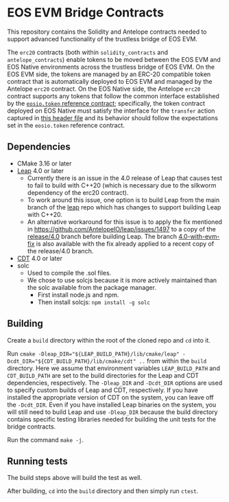# EOS EVM Bridge Contracts

This repository contains the Solidity and Antelope contracts needed to support advanced functionality of the trustless bridge of EOS EVM.

The `erc20` contracts (both within `solidity_contracts` and `antelope_contracts`) enable tokens to be moved between the EOS EVM and EOS Native environments across the trustless bridge of EOS EVM. On the EOS EVM side, the tokens are managed by an ERC-20 compatible token contract that is automatically deployed to EOS EVM and managed by the Antelope `erc20` contract. On the EOS Native side, the Antelope `erc20` contract supports any tokens that follow the common interface established by the [`eosio.token` reference contract](https://github.com/AntelopeIO/reference-contracts/tree/main/contracts/eosio.token); specifically, the token contract deployed on EOS Native must satisfy the interface for the `transfer` action captured in [this header file](antelope_contracts/contracts/erc20/include/erc20/eosio.token.hpp) and its behavior should follow the expectations set in the `eosio.token` reference contract.
## Dependencies

- CMake 3.16 or later
- [Leap](https://github.com/AntelopeIO/leap) 4.0 or later
  + Currently there is an issue in the 4.0 release of Leap that causes test to fail to build with C++20 (which is necessary due to the silkworm dependency of the erc20 contract).
  + To work around this issue, one option is to build Leap from the main branch of the [leap](https://github.com/AntelopeIO/leap) repo which has changes to support building Leap with C++20.
  + An alternative workaround for this issue is to apply the fix mentioned in https://github.com/AntelopeIO/leap/issues/1497 to a copy of the [release/4.0](https://github.com/AntelopeIO/leap/tree/release/4.0) branch before building Leap. The branch [4.0-with-evm-fix](https://github.com/AntelopeIO/leap/tree/4.0-with-evm-fix) is also available with the fix already applied to a recent copy of the release/4.0 branch. 
- [CDT](https://github.com/AntelopeIO/cdt) 4.0 or later
- solc
  + Used to compile the .sol files. 
  + We chose to use solcjs because it is more actively maintained than the solc available from the package manager.
    * First install node.js and npm.
    * Then install solcjs: `npm install -g solc`

## Building

Create a `build` directory within the root of the cloned repo and `cd` into it.

Run `cmake -Dleap_DIR="${LEAP_BUILD_PATH}/lib/cmake/leap" -Dcdt_DIR="${CDT_BUILD_PATH}/lib/cmake/cdt" ..` from within the `build` directory. 
Here we assume that environment variables `LEAP_BUILD_PATH` and `CDT_BUILD_PATH` are set to the build directories for the Leap and CDT dependencies, respectively.
The `-Dleap_DIR` and `-Dcdt_DIR` options are used to specify custom builds of Leap and CDT, respectively. If you have installed the appropriate version of CDT on the system, you can leave off the `-Dcdt_DIR`. Even if you have installed Leap binaries on the system, you will still need to build Leap and use `-Dleap_DIR` because the build directory contains specific testing libraries needed for building the unit tests for the bridge contracts.

Run the command `make -j`.

## Running tests

The build steps above will build the test as well.

After building, `cd` into the `build` directory and then simply run `ctest`.